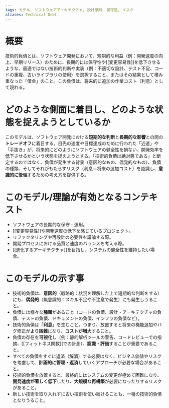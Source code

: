 ```yaml
---
tags: モデル, ソフトウェアアーキテクチャ, 設計原則, 保守性, リスク
aliases: Technical Debt
---
```


# 概要
技術的負債とは、ソフトウェア開発において、短期的な利益（例：開発速度の向上、早期リリース）のために、長期的には保守性や[[変更容易性]]を低下させるような、最適ではない技術的判断や実装（例：不適切な設計、テスト不足、コードの重複、古いライブラリの使用）を選択すること、またはその結果として積み重なった「借金」のこと。この負債は、将来的に追加の作業コスト（利息）として現れる。

# どのような側面に着目し、どのような状態を捉えようとしているか
このモデルは、ソフトウェア開発における**短期的な判断**と**長期的な影響**との間の**トレードオフ**に着目する。目先の速度や目標達成のために行われた「近道」や「手抜き」が、将来的にどのようにソフトウェアの健全性を損ない、開発効率を低下させるかという状態を捉えようとする。「技術的負債は絶対悪である」と断定するのではなく、負債が発生する背景（意図的なもの、偶発的なもの）、負債の種類、そしてそれがもたらすリスク（利息＝将来の追加コスト）を認識し、**意識的に管理**するための考え方を提供する。

# このモデル/理論が有効となるコンテキスト
* ソフトウェアの長期的な保守・運用。
* [[変更容易性]]や開発速度の低下を感じているプロジェクト。
* リファクタリングや再設計の必要性を議論する際。
* 開発プロセスにおける品質と速度のバランスを考える際。
* [[進化するアーキテクチャ]]を目指し、システムの健全性を維持したい場合。

# このモデルの示す事
* 技術的負債は、**意図的**（戦略的：状況を理解した上で短期的な判断をする）にも、**偶発的**（無意識的：スキル不足や不注意で発生）にも発生しうること。
* 負債には様々な**種類**があること（コードの負債、設計・アーキテクチャの負債、テストの負債、ドキュメントの負債、インフラの負債など）。
* 技術的負債は「**利息**」を生むこと。つまり、放置すると将来の機能追加やバグ修正が**より困難**になり、**コストが増大**すること。
* 負債の存在を**可視化**し（例：静的解析ツールの警告、コードレビューでの指摘、[[フィットネス関数]]での計測）、**認識・評価**することが重要であること。
* すべての負債をすぐに返済（解消）する必要はなく、ビジネス価値やリスクを考慮して、**計画的に管理・返済**していくアプローチが必要な場合があること。
* 技術的負債を放置すると、最終的にはシステムの変更が極めて困難になり、**開発速度が著しく低下**したり、**大規模な再構築**が必要になったりするリスクがあること。
* 新しい技術を取り入れずに古い技術を使い続けることも、一種の技術的負債となりうること。